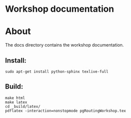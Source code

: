 # Workshop documentation

# About

The docs directory contains the workshop documentation.

## Install:

```
sudo apt-get install python-sphinx texlive-full
```

## Build:

```
make html
make latex
cd _build/latex/
pdflatex -interaction=nonstopmode pgRoutingWorkshop.tex
```